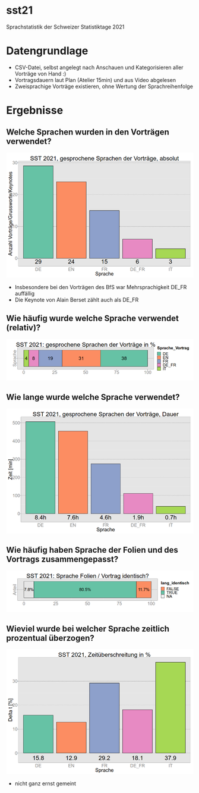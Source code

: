 # sst21
Sprachstatistik der Schweizer Statistiktage 2021

# Datengrundlage
- CSV-Datei, selbst angelegt nach Anschauen und Kategorisieren aller Vorträge von Hand :)
- Vortragsdauern laut Plan (Atelier 15min) und aus Video abgelesen
- Zweisprachige Vorträge existieren, ohne Wertung der Sprachreihenfolge

# Ergebnisse

## Welche Sprachen wurden in den Vorträgen verwendet?
![](<figs/20210923_sprache-vortrag-absolut.png>)

- Insbesondere bei den Vorträgen des BfS war Mehrsprachigkeit DE_FR auffällig
- Die Keynote von Alain Berset zählt auch als DE_FR

## Wie häufig wurde welche Sprache verwendet (relativ)?
![](<figs/20210923_sprache-vortrag-relativ.png>)

## Wie lange wurde welche Sprache verwendet?
![](<figs/20210923_sprache-vortrag-dauer-summe.png>)

## Wie häufig haben Sprache der Folien und des Vortrags zusammengepasst?
![](<figs/20210923_sprache-vortrag-identisch.png>)

## Wieviel wurde bei welcher Sprache zeitlich prozentual überzogen?
![](<figs/20210923_sprache-vortrag-delta-prozent.png>)

- nicht ganz ernst gemeint
